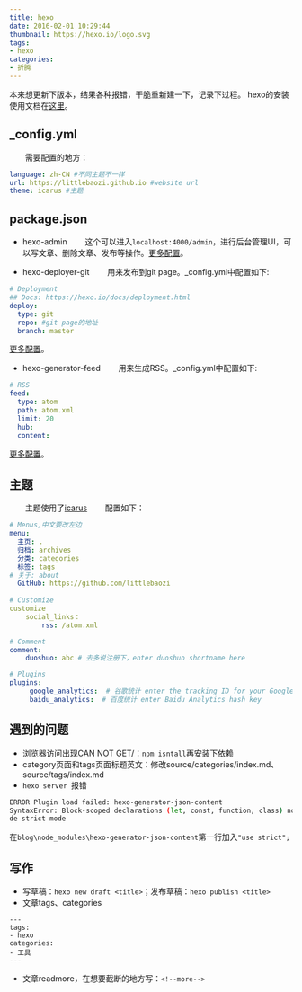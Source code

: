 ```yaml
---
title: hexo
date: 2016-02-01 10:29:44
thumbnail: https://hexo.io/logo.svg
tags:
- hexo
categories: 
- 折腾
---
```


本来想更新下版本，结果各种报错，干脆重新建一下，记录下过程。
hexo的安装使用文档在[这里](https://hexo.io/zh-cn/docs/)。

## _config.yml
　　需要配置的地方：
```yml
language: zh-CN #不同主题不一样
url: https://littlebaozi.github.io #website url
theme: icarus #主题
```
<!--more-->

## package.json
* hexo-admin
　　这个可以进入`localhost:4000/admin`，进行后台管理UI，可以写文章、删除文章、发布等操作。[更多配置](https://github.com/jaredly/hexo-admin)。

* hexo-deployer-git
　　用来发布到git page。_config.yml中配置如下:
```yml
# Deployment
## Docs: https://hexo.io/docs/deployment.html
deploy:
  type: git
  repo: #git page的地址
  branch: master
```
[更多配置](https://github.com/hexojs/hexo-deployer-git)。

* hexo-generator-feed
　　用来生成RSS。_config.yml中配置如下:
```yml
# RSS
feed:
  type: atom
  path: atom.xml
  limit: 20
  hub:
  content:
```
[更多配置](https://github.com/hexojs/hexo-generator-feed)。

## 主题
　　主题使用了[icarus](https://github.com/ppoffice/hexo-theme-icarus)
　　配置如下：
```yml
# Menus,中文要改左边
menu:
  主页: .
  归档: archives
  分类: categories
  标签: tags
# 关于: about
  GitHub: https://github.com/littlebaozi
 
# Customize
customize
    social_links：
        rss: /atom.xml

# Comment
comment:
    duoshuo: abc # 去多说注册下，enter duoshuo shortname here

# Plugins
plugins:
     google_analytics:  # 谷歌统计 enter the tracking ID for your Google Analytics
     baidu_analytics:  # 百度统计 enter Baidu Analytics hash key
```

## 遇到的问题
* 浏览器访问出现CAN NOT GET/：`npm isntall`再安装下依赖
* category页面和tags页面标题英文：修改source/categories/index.md、source/tags/index.md
* `hexo server `报错
```bash
ERROR Plugin load failed: hexo-generator-json-content
SyntaxError: Block-scoped declarations (let, const, function, class) not yet supported outsi
de strict mode
```
在`blog\node_modules\hexo-generator-json-content`第一行加入`"use strict";`

## 写作
* 写草稿：`hexo new draft <title>`；发布草稿：`hexo publish <title>`
* 文章tags、categories
```
---
tags:
- hexo
categories: 
- 工具
---
```
* 文章readmore，在想要截断的地方写：`<!--more-->`